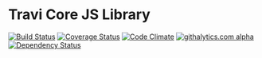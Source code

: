 Travi Core JS Library
=====================

[![Build Status](https://travis-ci.org/travi/travi-core.png?branch=master)](https://travis-ci.org/travi/travi-core)
[![Coverage Status](https://coveralls.io/repos/travi/travi-core/badge.png?branch=master)](https://coveralls.io/r/travi/travi-core?branch=master)
[![Code Climate](https://codeclimate.com/github/travi/travi-core.png)](https://codeclimate.com/github/travi/travi-core)
[![githalytics.com alpha](https://cruel-carlota.pagodabox.com/dbf0f99784c157897e7978f91ebe62fe "githalytics.com")](http://githalytics.com/travi/travi-core)
[![Dependency Status](https://gemnasium.com/travi/travi-core.svg)](https://gemnasium.com/travi/travi-core)
